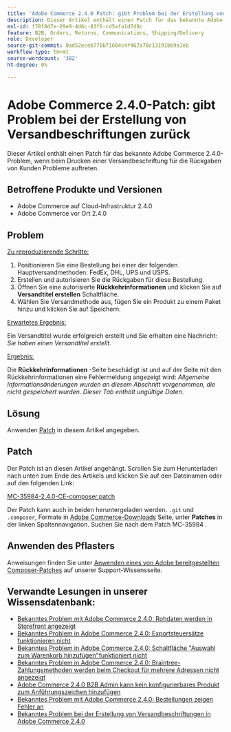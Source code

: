 ```yaml
---
title: 'Adobe Commerce 2.4.0 Patch: gibt Problem bei der Erstellung von Versandbeschriftungen zurück.'
description: Dieser Artikel enthält einen Patch für das bekannte Adobe Commerce 2.4.0-Problem, wenn beim Drucken einer Versandbeschriftung für die Rückgaben von Kunden Probleme auftreten.
exl-id: f78f8d7e-29e9-4d6c-83f6-cd5afa1d7d9c
feature: B2B, Orders, Returns, Communications, Shipping/Delivery
role: Developer
source-git-commit: 0ad52eceb776b71604c4f467a70c13191bb9a1eb
workflow-type: tm+mt
source-wordcount: '382'
ht-degree: 0%

---
```


# Adobe Commerce 2.4.0-Patch: gibt Problem bei der Erstellung von Versandbeschriftungen zurück

Dieser Artikel enthält einen Patch für das bekannte Adobe Commerce 2.4.0-Problem, wenn beim Drucken einer Versandbeschriftung für die Rückgaben von Kunden Probleme auftreten.

## Betroffene Produkte und Versionen

* Adobe Commerce auf Cloud-Infrastruktur 2.4.0
* Adobe Commerce vor Ort 2.4.0

## Problem

<u>Zu reproduzierende Schritte:</u>

1. Positionieren Sie eine Bestellung bei einer der folgenden Hauptversandmethoden: FedEx, DHL, UPS und USPS.
1. Erstellen und autorisieren Sie die Rückgaben für diese Bestellung.
1. Öffnen Sie eine autorisierte **Rückkehrinformationen** und klicken Sie auf **Versandtitel erstellen** Schaltfläche.
1. Wählen Sie Versandmethode aus, fügen Sie ein Produkt zu einem Paket hinzu und klicken Sie auf Speichern.

<u>Erwartetes Ergebnis:</u>

Ein Versandtitel wurde erfolgreich erstellt und Sie erhalten eine Nachricht: *Sie haben einen Versandtitel erstellt.*

<u>Ergebnis:</u>

Die **Rückkehrinformationen** -Seite beschädigt ist und auf der Seite mit den Rückkehrinformationen eine Fehlermeldung angezeigt wird: *Allgemeine Informationsänderungen wurden an diesem Abschnitt vorgenommen, die nicht gespeichert wurden. Dieser Tab enthält ungültige Daten*.

## Lösung

Anwenden [Patch](assets/MC-35984-2.4.0-CE-composer.patch.zip) in diesem Artikel angegeben.

## Patch

Der Patch ist an diesen Artikel angehängt. Scrollen Sie zum Herunterladen nach unten zum Ende des Artikels und klicken Sie auf den Dateinamen oder auf den folgenden Link:

[MC-35984-2.4.0-CE-composer.patch](assets/MC-35984-2.4.0-CE-composer.patch.zip)

Der Patch kann auch in beiden heruntergeladen werden. `.git` und `.composer`, Formate in [Adobe Commerce-Downloads](https://magento.com/tech-resources/download) Seite, unter **Patches** in der linken Spaltennavigation. Suchen Sie nach dem Patch MC-35984 .

## Anwenden des Pflasters

Anweisungen finden Sie unter [Anwenden eines von Adobe bereitgestellten Composer-Patches](/help/how-to/general/how-to-apply-a-composer-patch-provided-by-magento.md) auf unserer Support-Wissensseite.

## Verwandte Lesungen in unserer Wissensdatenbank:

* [Bekanntes Problem mit Adobe Commerce 2.4.0: Rohdaten werden in Storefront angezeigt](/help/troubleshooting/storefront/magento-2-4-0-issue-storefront-raw-message-data-display.md)
* [Bekanntes Problem in Adobe Commerce 2.4.0: Exportsteuersätze funktionieren nicht](/help/troubleshooting/miscellaneous/magento-2-4-0-known-issue-export-tax-rates-does-not-work.md)
* [Bekanntes Problem in Adobe Commerce 2.4.0: Schaltfläche &quot;Auswahl zum Warenkorb hinzufügen&quot;funktioniert nicht](/help/troubleshooting/miscellaneous/magento-2-4-0-add-selections-to-my-cart-does-not-work.md)
* [Bekanntes Problem in Adobe Commerce 2.4.0: Braintree-Zahlungsmethoden werden beim Checkout für mehrere Adressen nicht angezeigt](/help/troubleshooting/payments/magento-2-4-0-braintree-not-in-multiple-addresses-checkout.md)
* [Adobe Commerce 2.4.0 B2B Admin kann kein konfigurierbares Produkt zum Anführungszeichen hinzufügen](/help/troubleshooting/miscellaneous/magento-2-4-0-b2b-admin-can-t-add-configurable-product-to-quote.md)
* [Bekanntes Problem mit Adobe Commerce 2.4.0: Bestellungen zeigen Fehler an](/help/troubleshooting/storefront/magento-2-4-0-known-issue-orders-display-error.md)
* [Bekanntes Problem bei der Erstellung von Versandbeschriftungen in Adobe Commerce 2.4.0](/help/troubleshooting/known-issues-patches-attached/shipping-labels-creation-known-issue-in-magento-2-4-0.md)
